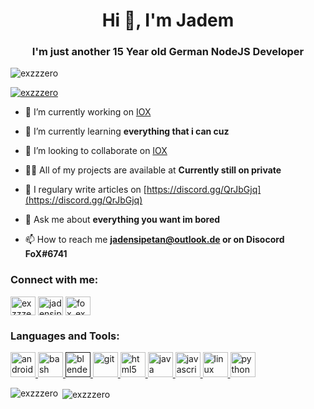 <h1 align="center">Hi 👋, I'm Jadem</h1>
<h3 align="center">I'm just another 15 Year old German NodeJS Developer</h3>

<p align="left"> <img src="https://komarev.com/ghpvc/?username=exzzzero&label=Profile%20views&color=0e75b6&style=flat" alt="exzzzero" /> </p>

<p align="left"> <a href="https://twitter.com/exzzzero" target="blank"><img src="https://img.shields.io/twitter/follow/exzzzero?logo=twitter&style=for-the-badge" alt="exzzzero" /></a> </p>

- 🔭 I’m currently working on [IOX](https://discord.gg/QrJbGjq)

- 🌱 I’m currently learning **everything that i can cuz**

- 🤝 I’m looking to collaborate on [IOX](https://discord.gg/QrJbGjq)

- 👨‍💻 All of my projects are available at **Currently still on private**

- 📝 I regulary write articles on [https://discord.gg/QrJbGjq](https://discord.gg/QrJbGjq)

- 💬 Ask me about **everything you want im bored**

- 📫 How to reach me **jadensipetan@outlook.de or on Disocord FoX#6741**

<p align="left">
<h3 align="left">Connect with me:</h3>
<a href="https://twitter.com/exzzzero" target="blank"><img align="center" src="https://cdn.jsdelivr.net/npm/simple-icons@3.0.1/icons/twitter.svg" alt="exzzzero" height="30" width="40" /></a>
<a href="https://kaggle.com/jadensipetan@outlook.de" target="blank"><img align="center" src="https://cdn.jsdelivr.net/npm/simple-icons@3.0.1/icons/kaggle.svg" alt="jadensipetan@outlook.de" height="30" width="40" /></a>
<a href="https://instagram.com/fox_exzzero" target="blank"><img align="center" src="https://cdn.jsdelivr.net/npm/simple-icons@3.0.1/icons/instagram.svg" alt="fox_exzzero" height="30" width="40" /></a>
</p>

<h3 align="left">Languages and Tools:</h3>
<p align="left"> <a href="https://developer.android.com" target="_blank"> <img src="https://devicons.github.io/devicon/devicon.git/icons/android/android-original-wordmark.svg" alt="android" width="40" height="40"/> </a> <a href="https://www.gnu.org/software/bash/" target="_blank"> <img src="https://www.vectorlogo.zone/logos/gnu_bash/gnu_bash-icon.svg" alt="bash" width="40" height="40"/> </a> <a href="" target="_blank"> <img src="https://download.blender.org/branding/community/blender_community_badge_white.svg" alt="blender" width="40" height="40"/> </a> <a href="https://git-scm.com/" target="_blank"> <img src="https://www.vectorlogo.zone/logos/git-scm/git-scm-icon.svg" alt="git" width="40" height="40"/> </a> <a href="https://www.w3.org/html/" target="_blank"> <img src="https://devicons.github.io/devicon/devicon.git/icons/html5/html5-original-wordmark.svg" alt="html5" width="40" height="40"/> </a> <a href="https://www.java.com" target="_blank"> <img src="https://devicons.github.io/devicon/devicon.git/icons/java/java-original-wordmark.svg" alt="java" width="40" height="40"/> </a> <a href="https://developer.mozilla.org/en-US/docs/Web/JavaScript" target="_blank"> <img src="https://devicons.github.io/devicon/devicon.git/icons/javascript/javascript-original.svg" alt="javascript" width="40" height="40"/> </a> <a href="https://www.linux.org/" target="_blank"> <img src="https://devicons.github.io/devicon/devicon.git/icons/linux/linux-original.svg" alt="linux" width="40" height="40"/> </a> <a href="https://www.python.org" target="_blank"> <img src="https://devicons.github.io/devicon/devicon.git/icons/python/python-original.svg" alt="python" width="40" height="40"/> </a> </p>

<p><img align="left" src="https://github-readme-stats.vercel.app/api/top-langs/?username=exzzzero&layout=compact" alt="exzzzero" /></p>

<p>&nbsp;<img align="center" src="https://github-readme-stats.vercel.app/api?username=exzzzero&show_icons=true" alt="exzzzero" /></p>
